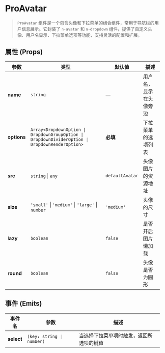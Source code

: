 # ProAvatar

> `ProAvatar` 组件是一个包含头像和下拉菜单的组合组件，常用于导航栏的用户信息展示。它封装了 `n-avatar` 和 `n-dropdown` 组件，提供了自定义头像、用户名显示、下拉菜单选项等功能，支持灵活的配置和扩展。

<demo path="./components/DemoProAvatar" />


## **属性 (Props)**

| 参数          | 类型                                                                                              | 默认值             | 描述          |
|-------------|-------------------------------------------------------------------------------------------------|-----------------|-------------|
| **name**    | `string`                                                                                        | —               | 用户名，显示在头像旁边 |
| **options** | `Array<DropdownOption \| DropdownGroupOption \| DropdownDividerOption \| DropdownRenderOption>` | **必填**          | 下拉菜单的选项列表   |
| **src**     | `string` \| `any`                                                                               | `defaultAvatar` | 头像图片的资源地址   |
| **size**    | `'small'` \| `'medium'` \| `'large'` \| `number`                                                | `'medium'`      | 头像的尺寸       |
| **lazy**    | `boolean`                                                                                       | `false`         | 是否开启图片懒加载   |
| **round**   | `boolean`                                                                                       | `false`         | 头像是否为圆形     |

## **事件 (Emits)**

| 事件名        | 参数                        | 描述                   |
|------------|---------------------------|----------------------|
| **select** | `(key: string \| number)` | 当选择下拉菜单项时触发，返回所选项的键值 |


